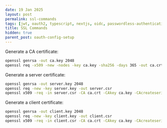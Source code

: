```yaml
---
date: 19 Jan 2025
layout: post
permalink: ssl-commands
tags: [jwt, oauth2, typescript, nextjs, oidc, passwordless-authentication]
title: SSL Commands
hidden: true
parent_post: oauth-config-setup
---
```


Generate a CA certificate:

```bash
openssl genrsa -out ca.key 2048
openssl req -x509 -new -nodes -key ca.key -sha256 -days 365 -out ca.crt
```

Generate a server certificate:

```bash
openssl genrsa -out server.key 2048
openssl req -new -key server.key -out server.csr
openssl x509 -req -in server.csr -CA ca.crt -CAkey ca.key -CAcreateserial -out server.crt -days 365 -sha256
```

Generate a client certificate:

```bash
openssl genrsa -out client.key 2048
openssl req -new -key client.key -out client.csr
openssl x509 -req -in client.csr -CA ca.crt -CAkey ca.key -CAcreateserial -out client.crt
```
